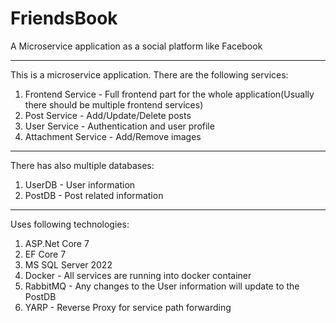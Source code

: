 # FriendsBook
A Microservice application as a social platform like Facebook

---
This is a microservice application. There are the following services:
1. Frontend Service - Full frontend part for the whole application(Usually there should be multiple frontend services)
2. Post Service - Add/Update/Delete posts
3. User Service - Authentication and user profile
4. Attachment Service - Add/Remove images

---
There has also multiple databases:
1. UserDB - User information
2. PostDB - Post related information

---
Uses following technologies:
1. ASP.Net Core 7
2. EF Core 7
3. MS SQL Server 2022
4. Docker - All services are running into docker container
5. RabbitMQ - Any changes to the User information will update to the PostDB
6. YARP - Reverse Proxy for service path forwarding
